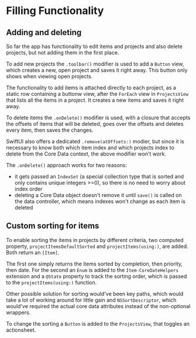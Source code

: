 # Filling Functionality

## Adding and deleting

So far the app has functionality to edit items and projects and also delete projects, but not adding them in the first place. 

To add new projects the `.toolbar()` modifier is used to add a `Button` view, which creates a new, open project and saves it right away. This button only shows when viewing open projects.

The functionality to add items is attached directly to each project, as a static row containing a buttonw view, after the `ForEach` view in `ProjectsView` that lists all the items in a project. It creates a new items and saves it right away.

To delete items the `.onDelete()` modifier is used, with a closure that accepts the offsets of items that will be deleted, goes over the offsets and deletes every item, then saves the changes.

SwiftUI also offers a dedicated `.remove(atOffsets:)` modier, but since it is necessary to know both which item index and which projects index to delete from the Core Data context, the above modifier won't work. 

The `.onDelete()` approach works for two reasons:

- it gets passed an `IndexSet` (a special collection type that is sorted and only contains unique integers >=0), so there is no need to worry about index order
- deleting a Core Data object doesn't remove it until `save()` is called on the data controller, which means indexes won't change as each item is deleted

## Custom sorting for items

To enable sorting the items in projects by different criteria, two computed property, `projectItemsDefaultSorted` and `projectItems(using:)`, are added. Both return an `[Item]`.

The first one simply returns the items sorted by completion, then priority, then date. For the second an `Enum` is added to the `Item-CoreDateHelpers` extension and a `@State` property to track the sorting order, which is passed to the `projectItems(using:)` function.

Other possible solution for sorting would've been key paths, which would take a lot of working around for little gain and `NSSortDescriptor`, which would've required the actual core data attributes instead of the non-optional wrappers.

To change the sorting a `Button` is added to the `ProjectsView`, that toggles an actionsheet.
